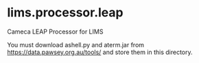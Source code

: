 # lims.processor.leap
Cameca LEAP Processor for LIMS

You must download ashell.py and aterm.jar from https://data.pawsey.org.au/tools/ and store them in this directory.
